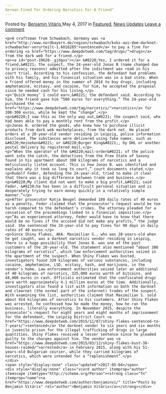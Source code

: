 ```yaml
---
German Fined For Ordering Narcotics For A Friend"
---
```

<article class="post-listing post-19620 post type-post status-publish format-standard has-post-thumbnail hentry 
    <div class="post-inner">
        <span>Posted by: <a href="https://www.deepdotweb.com/author/benjaminvi/" title="">Benjamin Vitáris </a></span>
    <span>May 4, 2017</span>
    <span>in <a href="https://www.deepdotweb.com/category/deepdot-news/" rel="category tag">Featured</a>, <a href="https://www.deepdotweb.com/category/news-updates/" rel="category tag">News Updates</a></span>
    <span><a href="https://www.deepdotweb.com/2017/05/04/german-fined-for-ordering-narcotics-for-a-friend/#respond">Leave a comment</a></span>
    </p>
    <div class="clear"></div>
    
    <p>A craftsman from Schwabach, Germany was <a href="http://www.nordbayern.de/region/schwabach/koks-aus-dem-darknet-schwabacher-verurteilt-1.6016285">sentenced</a> to pay a fine for ordering <a href="https://www.deepdotweb.com/tag/drugs/">drugs</a> from the dark web for a friend.</p>
    <p><a id="post-19620-_gjdgxs"></a> &#8220;Yes, I ordered it for a friend,&#8221; the suspect, the 24-year-old Jonas B (name changed due to privacy reasons) admitted after the indictment was read in his court trial. According to his confession, the defendant had problems with his family, and his financial situation was in a bad state. When a friend offered money in the summer of 2014 to buy drugs, including amphetamine, ecstasy, and cocaine, for him, he accepted the proposal since he needed cash for his living.</p>
    <p>‘Quick money’ I could earn,&#8221; the defendant said. According to him, the friend gave him “500 euros for everything.” The 24-year-old purchased the <a href="https://www.deepdotweb.com/tag/narcotics/">narcotics</a> for 200-300 euros, while he kept the “change”.</p>
    <p>&#8220;I saw this as the only way out,&#8221; the suspect said, who had been able to pay a monthly rent from the profit.</p>
    <p>Jonas B. ordered the goods, who knew how to purchase illicit products from dark web marketplaces, from the dark net. He placed orders at a 20-year-old vendor residing in Leipzig, police information disclosed. The substances were delivered using fake names, such as &#8220;Heineken&#8221; or &#8220;Burger King&#8221;, by DHL or another postal delivery by registered mail.</p>
    <p>“When the operator of the &#8220;mail-order&#8221; of the police went into the catch, the detectives from the Free State of Saxony found in his apartment about 300 kilograms of narcotics and a meticulously listed account. This is how Jonas B. was identified and explains why it took so long to court,” court documents stated.</p>
    <p>Rudolf Feder, defending the 24-year-old, tried to make it clear that there was a big difference between trade and business.</p>
    <p>&#8220;My client did not want to make a big profit,&#8221; said Feder, &#8220;he has been in a difficult personal situation and is desperately trying to earn money quickly in a relatively simple manner.”</p>
    <p>After prosecutor Katja Beugel demanded 180 daily rates of 40 euros as a penalty, Feder claimed that the prosecutor’s request would be too harsh compared to the defendant’s crimes. The attorney pleaded for a cessation of the proceedings linked to a financial imposition.</p>
    <p>“As an experienced attorney, Feder would have to know that there would be no fines if the accused did not make any profits,” the judge said. She sentenced the 24-year-old to pay fines for 90 days in daily rates of 40 euros.</p>
    <p>Since Shiny Flakes, AKA. Maximilian S., who was 20-years-old when he got caught, was a darknet narcotics vendor residing in Leipzig, there is a huge possibility that Jonas B. was one of the past customers of the 20-year-old. The statement also mentioned “about 300 kilograms of narcotics”, which law enforcement authorities seized in the apartment of the suspect. When Shiny Flakes was busted, investigators found 320 kilograms of various substances, including cocaine, amphetamine, LSD, ecstasy, hash, and marijuana, in the vendor’s home. Law enforcement authorities seized later an additional of 40 kilograms of narcotics, 325,000 euros worth of bitcoins, and 48,000 euros in cash. Officials estimated that the confiscated drugs were worth approximately 4.1 million euros at the time. Additionally, investigators also found a list with information on both the darknet and clearnet (the normal part of the internet) trades of the suspect. With examining the list, authorities claimed that Maximilian S. sold about 914 kilograms of narcotics to his customers. After Shiny Flakes was arrested, he confessed how he made the money, how he ran the business, literally everything. In November 2015, despite the prosecutor’s request for eight years and eight months of imprisonment for the defendant, the Leipzig District Court <a href="https://www.deepdotweb.com/2015/11/07/shiny-flakes-sentenced-to-7-years/">sentenced</a> the darknet vendor to six years and six months in juvenile prison for the illegal trafficking of drugs in large quantities. Shiny Flakes received a lesser sentence since he pleaded guilty to the charges against him. The vendor was <a href="https://www.deepdotweb.com/2015/03/12/shiny-flakes-bust-38-houses-raided/">arrested</a> in February 2015, along with his 51-years-old Bulgarian courier, while they carried kilograms of narcotics, which were intended for a “replenishment”.</p>
    </div>
    <span style="display:none" class="updated">2017-05-04</span>
    <div style="display:none" class="vcard author" itemprop="author" itemscope itemtype="http://schema.org/Person"><strong class="fn" itemprop="name"><a href="https://www.deepdotweb.com/author/benjaminvi/" title="Posts by Benjamin Vitáris" rel="author">Benjamin Vitáris</a></strong></div>
    
